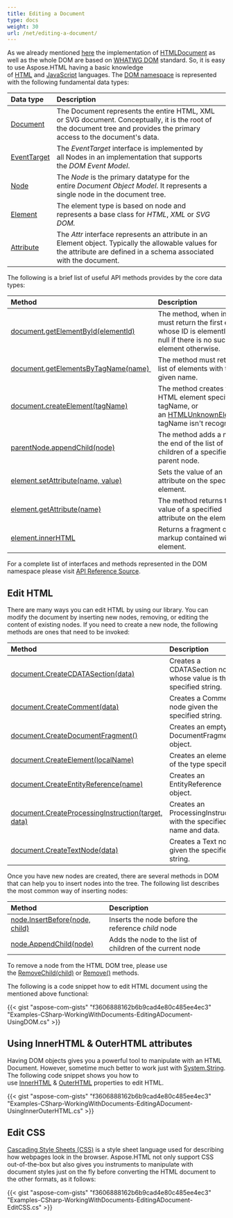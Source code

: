 ```yaml
---
title: Editing a Document
type: docs
weight: 30
url: /net/editing-a-document/
---
```


As we already mentioned [here](/html/net/creating-a-document/) the implementation of [HTMLDocument](https://apireference.aspose.com/net/html/aspose.html/htmldocument) as well as the whole DOM are based on [WHATWG DOM](https://dom.spec.whatwg.org/) standard. So, it is easy to use Aspose.HTML having a basic knowledge of [HTML](https://en.wikipedia.org/wiki/HTML) and [JavaScript](https://en.wikipedia.org/wiki/JavaScript) languages.
The [DOM namespace](https://apireference.aspose.com/net/html/aspose.html.dom/) is represented with the following fundamental data types:

|**Data type** |**Description**|
| :- | :- |
|[Document](https://apireference.aspose.com/net/html/aspose.html.dom/document)|The Document represents the entire HTML, XML or SVG document. Conceptually, it is the root of the document tree and provides the primary access to the document's data.|
|[EventTarget](https://apireference.aspose.com/net/html/aspose.html.dom/eventtarget)|The *EventTarget* interface is implemented by all Nodes in an implementation that supports the *DOM Event Model*.|
|[Node](https://apireference.aspose.com/net/html/aspose.html.dom/node)|The *Node* is the primary datatype for the entire *Document Object Model*. It represents a single node in the document tree.|
|[Element](https://apireference.aspose.com/net/html/aspose.html.dom/element)|The element type is based on node and represents a base class for *HTML*, *XML* or *SVG DOM.*|
|[Attribute](https://apireference.aspose.com/net/html/aspose.html.dom/attr)|The *Attr* interface represents an attribute in an Element object. Typically the allowable values for the attribute are defined in a schema associated with the document.|

The following is a brief list of useful API methods provides by the core data types:

|**Method** |**Description**|
| :- | :- |
|[document.getElementById(elementId)](https://apireference.aspose.com/net/html/aspose.html.dom/document/methods/getelementbyid) |The method, when invoked, must return the first element whose ID is elementId and null if there is no such element otherwise.|
|[document.getElementsByTagName(name) ](https://apireference.aspose.com/net/html/aspose.html.dom/document/methods/getelementsbytagname)|The method must return the list of elements with the given name.|
|[document.createElement(tagName)](https://apireference.aspose.com/net/html/aspose.html.dom/document/methods/createelement)|The method creates the HTML element specified by tagName, or an [HTMLUnknownElement](https://apireference.aspose.com/net/html/aspose.html/htmlunknownelement) if tagName isn't recognized.|
|[parentNode.appendChild(node)](https://apireference.aspose.com/net/html/aspose.html.dom/node/methods/appendchild)|The method adds a node to the end of the list of children of a specified parent node.|
|[element.setAttribute(name, value)](https://apireference.aspose.com/net/html/aspose.html.dom/element/methods/setattribute)|Sets the value of an attribute on the specified element.|
|[element.getAttribute(name)](https://apireference.aspose.com/net/html/aspose.html.dom/element/methods/getattribute)|The method returns the value of a specified attribute on the element.|
|[element.innerHTML](https://apireference.aspose.com/net/html/aspose.html.dom/element/properties/innerhtml) |Returns a fragment of markup contained within the element.|

For a complete list of interfaces and methods represented in the DOM namespace please visit [API Reference Source](https://apireference.aspose.com/net/html/aspose.html.dom/).
## **Edit HTML**
There are many ways you can edit HTML by using our library. You can modify the document by inserting new nodes, removing, or editing the content of existing nodes. If you need to create a new node, the following methods are ones that need to be invoked:

|**Method** |**Description** |
| :- | :- |
|[document.CreateCDATASection(data)](https://apireference.aspose.com/net/html/aspose.html.dom/document/methods/createcdatasection) |Creates a CDATASection node whose value is the specified string. |
|[document.CreateComment(data)](https://apireference.aspose.com/net/html/aspose.html.dom/document/methods/createcomment) |Creates a Comment node given the specified string. |
|[document.CreateDocumentFragment()](https://apireference.aspose.com/net/html/aspose.html.dom/document/methods/createdocumentfragment) |Creates an empty DocumentFragment object. |
|[document.CreateElement(localName)](https://apireference.aspose.com/net/html/aspose.html.dom/document/methods/createelement) |Creates an element of the type specified. |
|[document.CreateEntityReference(name)](https://apireference.aspose.com/net/html/aspose.html.dom/document/methods/createentityreference) |Creates an EntityReference object. |
|[document.CreateProcessingInstruction(target, data)](https://apireference.aspose.com/net/html/aspose.html.dom/document/methods/createprocessinginstruction) |Creates an ProcessingInstruction with the specified name and data. |
|[document.CreateTextNode(data)](https://apireference.aspose.com/net/html/aspose.html.dom/document/methods/createtextnode) |Creates a Text node given the specified string. |


Once you have new nodes are created, there are several methods in DOM that can help you to insert nodes into the tree. The following list describes the most common way of inserting nodes: 

|**Method** |**Description** |
| :- | :- |
|[node.InsertBefore(node, child)](https://apireference.aspose.com/net/html/aspose.html.dom/node/methods/insertbefore) |Inserts the node before the reference *child* node|
|[node.AppendChild(node)](https://apireference.aspose.com/net/html/aspose.html.dom/node/methods/appendchild) |Adds the node to the list of children of the current node |
To remove a node from the HTML DOM tree, please use the [RemoveChild(child)](https://apireference.aspose.com/net/html/aspose.html.dom/node/methods/removechild) or [Remove()](https://apireference.aspose.com/net/html/aspose.html.dom/node/methods/removechild) methods.



The following is a code snippet how to edit HTML document using the mentioned above functional:

{{< gist "aspose-com-gists" "f3606888162b6b9cad4e80c485ee4ec3" "Examples-CSharp-WorkingWithDocuments-EditingADocument-UsingDOM.cs" >}}
## **Using InnerHTML & OuterHTML attributes**
Having DOM objects gives you a powerful tool to manipulate with an HTML Document. However, sometime much better to work just with [System.String](https://docs.microsoft.com/en-us/dotnet/api/system.string?view=netframework-4.8). The following code snippet shows you how to use [InnerHTML](https://apireference.aspose.com/net/html/aspose.html.dom/element/properties/innerhtml) & [OuterHTML](https://apireference.aspose.com/net/html/aspose.html.dom/element/properties/outerhtml) properties to edit HTML.

{{< gist "aspose-com-gists" "f3606888162b6b9cad4e80c485ee4ec3" "Examples-CSharp-WorkingWithDocuments-EditingADocument-UsingInnerOuterHTML.cs" >}}
## **Edit CSS**
[Cascading Style Sheets (CSS)](https://en.wikipedia.org/wiki/Cascading_Style_Sheets) is a style sheet language used for describing how webpages look in the browser. Aspose.HTML not only support CSS out-of-the-box but also gives you instruments to manipulate with document styles just on the fly before converting the HTML document to the other formats, as it follows:

{{< gist "aspose-com-gists" "f3606888162b6b9cad4e80c485ee4ec3" "Examples-CSharp-WorkingWithDocuments-EditingADocument-EditCSS.cs" >}}
